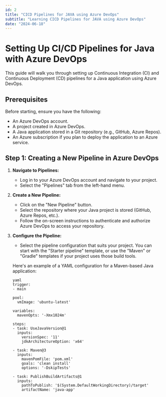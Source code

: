 ```yaml
---
id: 2
title: "CICD Pipelines for JAVA using Azure DevOps"
subtitle: "Learning CICD Pipelines for JAVA using Azure DevOps"
date: "2024-06-18"
---
```

# Setting Up CI/CD Pipelines for Java with Azure DevOps

This guide will walk you through setting up Continuous Integration (CI) and Continuous Deployment (CD) pipelines for a Java application using Azure DevOps.

## Prerequisites

Before starting, ensure you have the following:

- An Azure DevOps account.
- A project created in Azure DevOps.
- A Java application stored in a Git repository (e.g., GitHub, Azure Repos).
- An Azure subscription if you plan to deploy the application to an Azure service.

## Step 1: Creating a New Pipeline in Azure DevOps

1. **Navigate to Pipelines:**
   - Log in to your Azure DevOps account and navigate to your project.
   - Select the "Pipelines" tab from the left-hand menu.

2. **Create a New Pipeline:**
   - Click on the "New Pipeline" button.
   - Select the repository where your Java project is stored (GitHub, Azure Repos, etc.).
   - Follow the on-screen instructions to authenticate and authorize Azure DevOps to access your repository.

3. **Configure the Pipeline:**
   - Select the pipeline configuration that suits your project. You can start with the "Starter pipeline" template, or use the "Maven" or "Gradle" templates if your project uses those build tools.

   Here's an example of a YAML configuration for a Maven-based Java application:

   ```
   yaml
   trigger:
   - main

   pool:
     vmImage: 'ubuntu-latest'

   variables:
     mavenOpts: '-Xmx1024m'

   steps:
   - task: UseJavaVersion@1
     inputs:
       versionSpec: '11'
       jdkArchitectureOption: 'x64'

   - task: Maven@3
     inputs:
       mavenPomFile: 'pom.xml'
       goals: 'clean install'
       options: '-DskipTests'

   - task: PublishBuildArtifacts@1
     inputs:
       pathToPublish: '$(System.DefaultWorkingDirectory)/target'
       artifactName: 'java-app'
```
